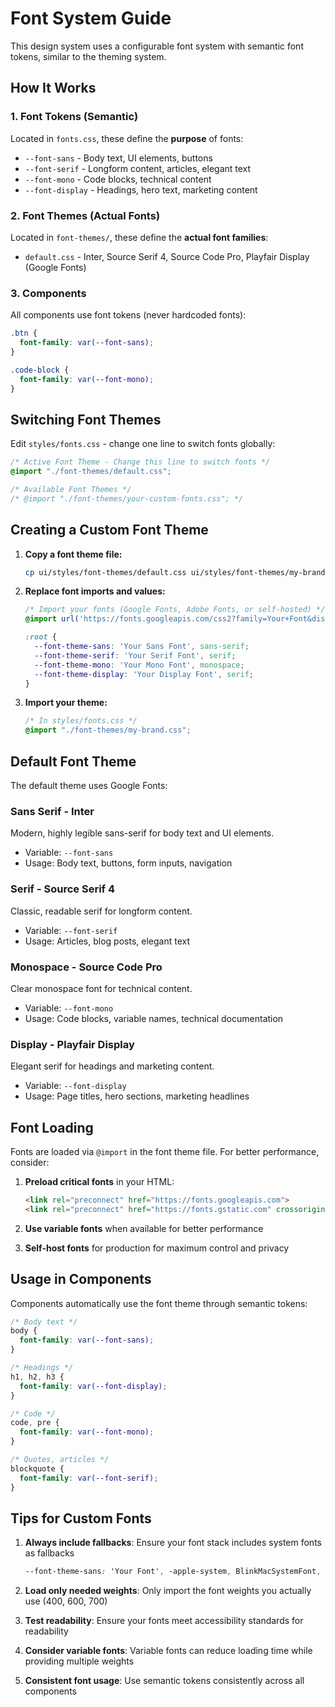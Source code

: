 # Font System Guide

This design system uses a configurable font system with semantic font tokens, similar to the theming system.

## How It Works

### 1. Font Tokens (Semantic)
Located in `fonts.css`, these define the **purpose** of fonts:
- `--font-sans` - Body text, UI elements, buttons
- `--font-serif` - Longform content, articles, elegant text
- `--font-mono` - Code blocks, technical content
- `--font-display` - Headings, hero text, marketing content

### 2. Font Themes (Actual Fonts)
Located in `font-themes/`, these define the **actual font families**:
- `default.css` - Inter, Source Serif 4, Source Code Pro, Playfair Display (Google Fonts)

### 3. Components
All components use font tokens (never hardcoded fonts):
```css
.btn {
  font-family: var(--font-sans);
}

.code-block {
  font-family: var(--font-mono);
}
```

## Switching Font Themes

Edit `styles/fonts.css` - change one line to switch fonts globally:

```css
/* Active Font Theme - Change this line to switch fonts */
@import "./font-themes/default.css";

/* Available Font Themes */
/* @import "./font-themes/your-custom-fonts.css"; */
```

## Creating a Custom Font Theme

1. **Copy a font theme file:**
   ```bash
   cp ui/styles/font-themes/default.css ui/styles/font-themes/my-brand.css
   ```

2. **Replace font imports and values:**
   ```css
   /* Import your fonts (Google Fonts, Adobe Fonts, or self-hosted) */
   @import url('https://fonts.googleapis.com/css2?family=Your+Font&display=swap');

   :root {
     --font-theme-sans: 'Your Sans Font', sans-serif;
     --font-theme-serif: 'Your Serif Font', serif;
     --font-theme-mono: 'Your Mono Font', monospace;
     --font-theme-display: 'Your Display Font', serif;
   }
   ```

3. **Import your theme:**
   ```css
   /* In styles/fonts.css */
   @import "./font-themes/my-brand.css";
   ```

## Default Font Theme

The default theme uses Google Fonts:

### Sans Serif - Inter
Modern, highly legible sans-serif for body text and UI elements.
- Variable: `--font-sans`
- Usage: Body text, buttons, form inputs, navigation

### Serif - Source Serif 4
Classic, readable serif for longform content.
- Variable: `--font-serif`
- Usage: Articles, blog posts, elegant text

### Monospace - Source Code Pro
Clear monospace font for technical content.
- Variable: `--font-mono`
- Usage: Code blocks, variable names, technical documentation

### Display - Playfair Display
Elegant serif for headings and marketing content.
- Variable: `--font-display`
- Usage: Page titles, hero sections, marketing headlines

## Font Loading

Fonts are loaded via `@import` in the font theme file. For better performance, consider:

1. **Preload critical fonts** in your HTML:
   ```html
   <link rel="preconnect" href="https://fonts.googleapis.com">
   <link rel="preconnect" href="https://fonts.gstatic.com" crossorigin>
   ```

2. **Use variable fonts** when available for better performance

3. **Self-host fonts** for production for maximum control and privacy

## Usage in Components

Components automatically use the font theme through semantic tokens:

```css
/* Body text */
body {
  font-family: var(--font-sans);
}

/* Headings */
h1, h2, h3 {
  font-family: var(--font-display);
}

/* Code */
code, pre {
  font-family: var(--font-mono);
}

/* Quotes, articles */
blockquote {
  font-family: var(--font-serif);
}
```

## Tips for Custom Fonts

1. **Always include fallbacks**: Ensure your font stack includes system fonts as fallbacks
   ```css
   --font-theme-sans: 'Your Font', -apple-system, BlinkMacSystemFont, 'Segoe UI', sans-serif;
   ```

2. **Load only needed weights**: Only import the font weights you actually use (400, 600, 700)

3. **Test readability**: Ensure your fonts meet accessibility standards for readability

4. **Consider variable fonts**: Variable fonts can reduce loading time while providing multiple weights

5. **Consistent font usage**: Use semantic tokens consistently across all components
